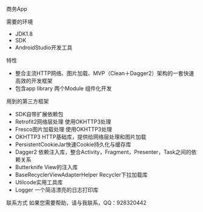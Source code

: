 商务App

需要的环境
* JDK1.8
* SDK
* AndroidStudio开发工具

特性
* 整合主流HTTP网络、图片加载、MVP（Clean＋Dagger2）架构的一套快速高效的开发框架
* 包含app library 两个Module 组件化开发

用到的第三方框架
* SDK自带扩展依赖包
* Retrofit2网络层处理 使用OKHTTP3处理
* Fresco图片加载处理 使用OKHTTP3处理
* OKHTTP3  HTTP基础库，提供给网络层处理和图片加载
* PersistentCookieJar快速Cookie持久化与缓存库
* Dagger2 依赖注入库，整合Activity，Fragment，Presenter，Task之间的依赖关系
* Butterknife View的注入库
* BaseRecyclerViewAdapterHelper Recycler下拉加载库
* Utilcode实用工具库
* Logger 一个简洁漂亮的日志打印库

联系方式
如果您需要帮助，请与我联系，QQ：928320442
